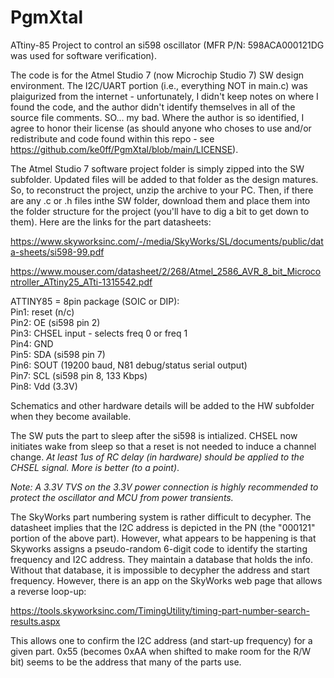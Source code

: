 # PgmXtal
ATtiny-85 Project to control an si598 oscillator (MFR P/N: 598ACA000121DG was used for software verification).

The code is for the Atmel Studio 7 (now Microchip Studio 7) SW design environment.  The I2C/UART portion
(i.e., everything NOT in main.c) was plaigurized from the internet - unfortunately,
I didn't keep notes on where I found the code, and the author didn't identify themselves in all of the source file comments.  SO...
my bad.  Where the author is so identified, I agree to honor their license (as should anyone who choses to use and/or redistribute and code found within this repo - see https://github.com/ke0ff/PgmXtal/blob/main/LICENSE).

The Atmel Studio 7 software project folder is simply zipped into the SW subfolder.  Updated files will be added to that folder as the design matures.
So, to reconstruct the project, unzip the archive to your PC.  Then, if there are any .c or .h files inthe SW folder,
download them and place them into the folder structure for the project (you'll have to dig a bit to get down to them).
Here are the links for the part datasheets:

https://www.skyworksinc.com/-/media/SkyWorks/SL/documents/public/data-sheets/si598-99.pdf

https://www.mouser.com/datasheet/2/268/Atmel_2586_AVR_8_bit_Microcontroller_ATtiny25_ATti-1315542.pdf

ATTINY85 = 8pin package (SOIC or DIP):</br>
Pin1: reset (n/c)</br>
Pin2: OE (si598 pin 2)</br>
Pin3: CHSEL input - selects freq 0 or freq 1</br>
Pin4: GND</br>
Pin5: SDA (si598 pin 7)</br>
Pin6: SOUT (19200 baud, N81 debug/status serial output)</br>
Pin7: SCL (si598 pin 8, 133 Kbps)</br>
Pin8: Vdd (3.3V)</br>

Schematics and other hardware details will be added to the HW subfolder when they become available.

The SW puts the part to sleep after the si598 is intialized. CHSEL now initiates wake from sleep so that a reset is not
needed to induce a channel change.  <i>At least 1us of RC delay (in hardware) should be applied to the CHSEL signal.  More is better (to a point)</i>.

<i>Note: A 3.3V TVS on the 3.3V power connection is highly recommended to protect the oscillator and MCU from power transients.</i>

The SkyWorks part numbering system is rather difficult to decypher.  The datasheet implies that the I2C address
is depicted in the PN (the "000121" portion of the above part).  However, what appears to be happening is that
Skyworks assigns a pseudo-random 6-digit code to identify the starting frequency and I2C address.  They maintain
a database that holds the info.  Without that database, it is impossible to decypher the address and start frequency.
However, there is an app on the SkyWorks web page that allows a reverse loop-up:

https://tools.skyworksinc.com/TimingUtility/timing-part-number-search-results.aspx

This allows one to confirm the I2C address (and start-up frequency) for a given part.  0x55 (becomes 0xAA when shifted to
make room for the R/W bit) seems to be the address that many of the parts use.

